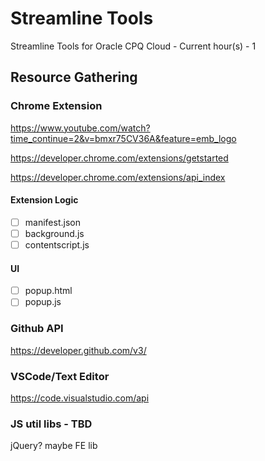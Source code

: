 # Streamline Tools
Streamline Tools for Oracle CPQ Cloud - Current hour(s) - 1


## Resource Gathering


### Chrome Extension

https://www.youtube.com/watch?time_continue=2&v=bmxr75CV36A&feature=emb_logo

https://developer.chrome.com/extensions/getstarted

https://developer.chrome.com/extensions/api_index


#### Extension Logic
- [ ] manifest.json
- [ ] background.js
- [ ] contentscript.js

#### UI

- [ ] popup.html
- [ ] popup.js

### Github API

https://developer.github.com/v3/

### VSCode/Text Editor

https://code.visualstudio.com/api

### JS util libs - TBD
jQuery?
maybe FE lib
